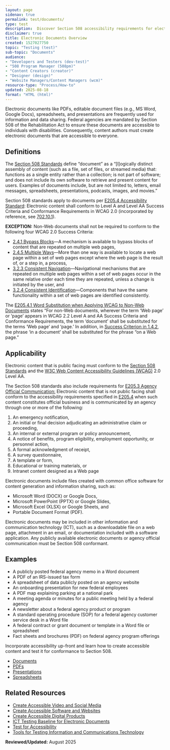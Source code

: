 ```yaml
---
layout: page
sidenav: true
permalink: test/documents/
type: test
description:  Discover Section 508 accessibility requirements for electronic documents like PDFs, Word, Excel, and PowerPoint, ensuring federal content is usable by all  
disclaimer: true
title: Electronic Documents Overview
created: 1527027750
topic: "Testing (test)"
sub-topic: "Documents"
audience:
- "Developers and Testers (dev-test)"
- "508 Program Manager (508pm)"
- "Content Creators (creator)"
- "Designer (design)"
- "Website Managers/Content Managers (wcm)"
resource-type: "Process/How-to"
updated: 2025-08-18
format: "HTML (html)"
---
```

Electronic documents like PDFs, editable document files (e.g., MS Word, Google Docs), spreadsheets, and presentations are frequently used for information and data sharing. Federal agencies are mandated by Section 508 of the Rehabilitation Act to ensure these documents are accessible to individuals with disabilities. Consequently, content authors must create electronic documents that are accessible to everyone.

## Definitions

The <a href="https://www.access-board.gov/ict/#E103-definitions" target="_blank" class="usa-link--external">Section 508 Standards</a> define “document” as a “\[l\]ogically distinct assembly of content (such as a file, set of files, or streamed media) that: functions as a single entity rather than a collection; is not part of software; and does not include its own software to retrieve and present content for users. Examples of documents include, but are not limited to, letters, email messages, spreadsheets, presentations, podcasts, images, and movies.”

Section 508 standards apply to documents per <a href="https://ictbaseline.access-board.gov/document-baselines/#e2054-accessibility-standard" target="_blank" class="usa-link--external"> E205.4 Accessibility Standard</a>: Electronic content shall conform to Level A and Level AA Success Criteria and Conformance Requirements in WCAG 2.0 (incorporated by reference, see <a href="https://www.access-board.gov/ict/#702.10.1" target="_blank" class="usa-link--external">702.10.1</a>).

**EXCEPTION:** Non-Web documents shall not be required to conform to the following four WCAG 2.0 Success Criteria:

<ul>
<li><a href="https://www.w3.org/WAI/WCAG22/quickref/?versions=2.0&currentsidebar=%23col_overview&levels=aaa#bypass-blocks" target="_blank" class="usa-link--external">2.4.1 Bypass Blocks</a>—A mechanism is available to bypass blocks of content that are repeated on multiple web pages,</li>  
<li><a href="https://www.w3.org/WAI/WCAG22/quickref/?versions=2.0&currentsidebar=%23col_overview&levels=aaa#multiple-ways" target="_blank" class="usa-link--external">2.4.5 Multiple Ways</a>—More than one way is available to locate a web page within a set of web pages except where the web page is the result of, or a step in, a process,</li> 
<li><a href="https://www.w3.org/WAI/WCAG22/quickref/?versions=2.0&currentsidebar=%23col_overview&levels=aaa#consistent-navigation" target="_blank" class="usa-link--external">3.2.3 Consistent Navigation</a>—Navigational mechanisms that are repeated on multiple web pages within a set of web pages occur in the same relative order each time they are repeated, unless a change is initiated by the user, and </li> 
<li><a href="https://www.w3.org/WAI/WCAG22/quickref/?versions=2.0&currentsidebar=%23col_overview&levels=aaa#consistent-identification" target="_blank" class="usa-link--external">3.2.4 Consistent Identification</a>—Components that have the same functionality within a set of web pages are identified consistently.</li></ul> 

The <a href="https://www.access-board.gov/ict/#E205.4.1" target="_blank" class="usa-link--external">E205.4.1 Word Substitution when Applying WCAG to Non-Web Documents</a> states “For non-Web documents, wherever the term ‘Web page’ or ‘page’ appears in WCAG 2.2 Level A and AA Success Criteria and Conformance Requirements, the term ‘document’ shall be substituted for the terms ‘Web page’ and ‘page.’ In addition, in <a href="https://www.w3.org/WAI/WCAG22/quickref/?versions=2.0&currentsidebar=%23col_overview&levels=aaa&showtechniques=324#audio-control" target="_blank" class="usa-link--external">Success Criterion in 1.4.2</a>, the phrase ‘in a document’ shall be substituted for the phrase “on a Web page.”

## Applicability

Electronic content that is public facing must conform to the <a href="https://www.access-board.gov/guidelines-and-standards/communications-and-it/about-the-ict-refresh/final-rule/text-of-the-standards-and-guidelines" target="_blank" class="usa-link--external">Section 508 Standards</a> and the <a href="http://www.w3.org/WAI/intro/wcag.php" target="_blank" class="usa-link--external">W3C Web Content Accessibility Guidelines (WCAG)</a> 2.0 Level AA.

The Section 508 standards also include requirements for <a href="https://ictbaseline.access-board.gov/document-baselines/#e2053-agency-official-communication" target="_blank" class="usa-link--external">E205.3 Agency Official Communication:</a> Electronic content that is not public facing shall conform to the accessibility requirements specified in <a href="https://ictbaseline.access-board.gov/document-baselines/#e2054-accessibility-standard" target="_blank" class="usa-link--external">E205.4</a> when such content constitutes official business and is communicated by an agency through one or more of the following:

1. An emergency notification,  
2. An initial or final decision adjudicating an administrative claim or proceeding,  
3. An internal or external program or policy announcement,  
4. A notice of benefits, program eligibility, employment opportunity, or personnel action,  
5. A formal acknowledgment of receipt,  
6. A survey questionnaire,  
7. A template or form,  
8. Educational or training materials, or  
9. Intranet content designed as a Web page

Electronic documents include files created with common office software for content generation and information sharing, such as:

* Microsoft Word (DOCX) or Google Docs,  
* Microsoft PowerPoint (PPTX) or Google Slides,  
* Microsoft Excel (XLSX) or Google Sheets, and  
* Portable Document Format (PDF).

<div class="border-base radius-lg border-1px padding-1 bg-primary-lighter" style="margin-top: 1.0em;"><p>Electronic documents may be included in other information and communication technology (ICT), such as a downloadable file on a web page, attachment in an email, or documentation included with a software application. Any publicly available electronic documents or agency official communication must be Section 508 conformant.</p></div>

## Examples

* A publicly posted federal agency memo in a Word document  
* A PDF of an IRS-issued tax form  
* A spreadsheet of data publicly posted on an agency website  
* An onboarding presentation for new federal employees  
* A PDF map explaining parking at a national park  
* A meeting agenda or minutes for a public meeting held by a federal agency  
* A newsletter about a federal agency product or program  
* A standard operating procedure (SOP) for a federal agency customer service desk in a Word file  
* A federal contract or grant document or template in a Word file or spreadsheet  
* Fact sheets and brochures (PDF) on federal agency program offerings


Incorporate accessibility up-front and learn how to create accessible content and test it for conformance to Section 508.

  * [Documents][2]
  * [PDFs][3]
  * [Presentations][4]
  * [Spreadsheets][5]

## Related Resources

  * [Create Accessible Video and Social Media][6]
  * [Create Accessible Software and Websites][7]
  * [Create Accessible Digital Products][8]
  * <a href="https://ictbaseline.access-board.gov/document-baselines/" target="_blank" class="usa-link--external">ICT Testing Baseline for Electronic Documents</a>
  * [Test for Accessibility][9]
  * [Tools for Testing Information and Communications Technology]({{site.baseurl}}/tools/tools-for-testing-ict/)



**Reviewed/Updated:** August 2025

 [2]: {{site.baseurl}}/create/documents/authoring-guides/
 [3]: {{site.baseurl}}/create/pdfs/authoring-guides/
 [4]: {{site.baseurl}}/create/presentations/authoring-guides/
 [5]: {{site.baseurl}}/create/spreadsheets/authoring-guides/
 [6]: {{site.baseurl}}/create/video-social
 [7]: {{site.baseurl}}/create/software-websites
 [8]: {{site.baseurl}}/create
 [9]: {{site.baseurl}}/test
 [10]: {{site.baseurl}}/test/about-testing-tools
